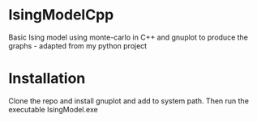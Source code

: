 # IsingModelCpp
Basic Ising model using monte-carlo in C++ and gnuplot to produce the graphs - adapted from my python project

# Installation

Clone the repo and install gnuplot and add to system path. Then run the executable IsingModel.exe
